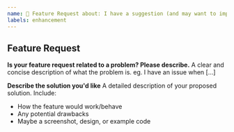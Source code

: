 ```yaml
---
name: 🚀 Feature Request about: I have a suggestion (and may want to implement it!)
labels: enhancement
---
```


## Feature Request

**Is your feature request related to a problem? Please describe.**
A clear and concise description of what the problem is. eg. I have an issue when [...]

**Describe the solution you'd like**
A detailed description of your proposed solution. Include:

- How the feature would work/behave
- Any potential drawbacks
- Maybe a screenshot, design, or example code
